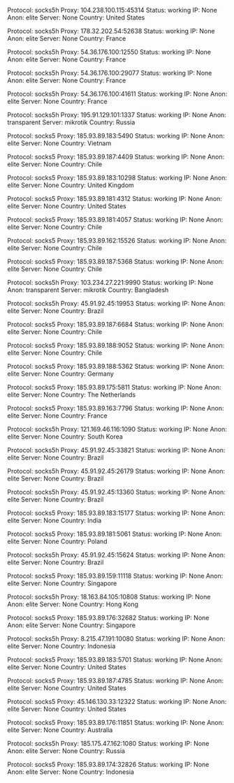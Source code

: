 Protocol: socks5h
Proxy: 104.238.100.115:45314
Status: working
IP: None
Anon: elite
Server: None
Country: United States

Protocol: socks5h
Proxy: 178.32.202.54:52638
Status: working
IP: None
Anon: elite
Server: None
Country: France

Protocol: socks5h
Proxy: 54.36.176.100:12550
Status: working
IP: None
Anon: elite
Server: None
Country: France

Protocol: socks5h
Proxy: 54.36.176.100:29077
Status: working
IP: None
Anon: elite
Server: None
Country: France

Protocol: socks5h
Proxy: 54.36.176.100:41611
Status: working
IP: None
Anon: elite
Server: None
Country: France

Protocol: socks5h
Proxy: 195.91.129.101:1337
Status: working
IP: None
Anon: transparent
Server: mikrotik
Country: Russia

Protocol: socks5
Proxy: 185.93.89.183:5490
Status: working
IP: None
Anon: elite
Server: None
Country: Vietnam

Protocol: socks5
Proxy: 185.93.89.187:4409
Status: working
IP: None
Anon: elite
Server: None
Country: Chile

Protocol: socks5
Proxy: 185.93.89.183:10298
Status: working
IP: None
Anon: elite
Server: None
Country: United Kingdom

Protocol: socks5
Proxy: 185.93.89.181:4312
Status: working
IP: None
Anon: elite
Server: None
Country: United States

Protocol: socks5
Proxy: 185.93.89.181:4057
Status: working
IP: None
Anon: elite
Server: None
Country: Chile

Protocol: socks5
Proxy: 185.93.89.162:15526
Status: working
IP: None
Anon: elite
Server: None
Country: Chile

Protocol: socks5
Proxy: 185.93.89.187:5368
Status: working
IP: None
Anon: elite
Server: None
Country: Chile

Protocol: socks5h
Proxy: 103.234.27.221:9990
Status: working
IP: None
Anon: transparent
Server: mikrotik
Country: Bangladesh

Protocol: socks5h
Proxy: 45.91.92.45:19953
Status: working
IP: None
Anon: elite
Server: None
Country: Brazil

Protocol: socks5
Proxy: 185.93.89.187:6684
Status: working
IP: None
Anon: elite
Server: None
Country: Chile

Protocol: socks5
Proxy: 185.93.89.188:9052
Status: working
IP: None
Anon: elite
Server: None
Country: Chile

Protocol: socks5
Proxy: 185.93.89.188:5362
Status: working
IP: None
Anon: elite
Server: None
Country: Germany

Protocol: socks5
Proxy: 185.93.89.175:5811
Status: working
IP: None
Anon: elite
Server: None
Country: The Netherlands

Protocol: socks5
Proxy: 185.93.89.163:7796
Status: working
IP: None
Anon: elite
Server: None
Country: France

Protocol: socks5h
Proxy: 121.169.46.116:1090
Status: working
IP: None
Anon: elite
Server: None
Country: South Korea

Protocol: socks5h
Proxy: 45.91.92.45:33821
Status: working
IP: None
Anon: elite
Server: None
Country: Brazil

Protocol: socks5h
Proxy: 45.91.92.45:26179
Status: working
IP: None
Anon: elite
Server: None
Country: Brazil

Protocol: socks5h
Proxy: 45.91.92.45:13360
Status: working
IP: None
Anon: elite
Server: None
Country: Brazil

Protocol: socks5
Proxy: 185.93.89.183:15177
Status: working
IP: None
Anon: elite
Server: None
Country: India

Protocol: socks5
Proxy: 185.93.89.181:5061
Status: working
IP: None
Anon: elite
Server: None
Country: Poland

Protocol: socks5h
Proxy: 45.91.92.45:15624
Status: working
IP: None
Anon: elite
Server: None
Country: Brazil

Protocol: socks5
Proxy: 185.93.89.159:11118
Status: working
IP: None
Anon: elite
Server: None
Country: Singapore

Protocol: socks5h
Proxy: 18.163.84.105:10808
Status: working
IP: None
Anon: elite
Server: None
Country: Hong Kong

Protocol: socks5
Proxy: 185.93.89.176:32682
Status: working
IP: None
Anon: elite
Server: None
Country: Singapore

Protocol: socks5h
Proxy: 8.215.47.191:10080
Status: working
IP: None
Anon: elite
Server: None
Country: Indonesia

Protocol: socks5
Proxy: 185.93.89.183:5701
Status: working
IP: None
Anon: elite
Server: None
Country: United States

Protocol: socks5
Proxy: 185.93.89.187:4785
Status: working
IP: None
Anon: elite
Server: None
Country: United States

Protocol: socks5
Proxy: 45.146.130.33:12322
Status: working
IP: None
Anon: elite
Server: None
Country: United States

Protocol: socks5
Proxy: 185.93.89.176:11851
Status: working
IP: None
Anon: elite
Server: None
Country: Australia

Protocol: socks5h
Proxy: 185.175.47.162:1080
Status: working
IP: None
Anon: elite
Server: None
Country: Russia

Protocol: socks5
Proxy: 185.93.89.174:32826
Status: working
IP: None
Anon: elite
Server: None
Country: Indonesia

